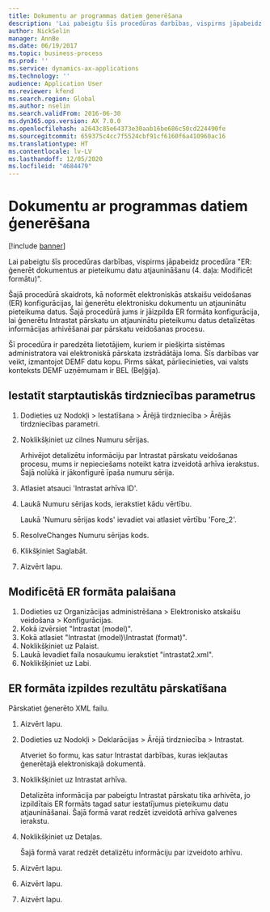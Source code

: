 ```yaml
---
title: Dokumentu ar programmas datiem ģenerēšana
description: 'Lai pabeigtu šīs procedūras darbības, vispirms jāpabeidz procedūra "ER: ģenerēt dokumentus ar pieteikumu datu atjaunināšanu (4. daļa — modificēt formātu)".'
author: NickSelin
manager: AnnBe
ms.date: 06/19/2017
ms.topic: business-process
ms.prod: ''
ms.service: dynamics-ax-applications
ms.technology: ''
audience: Application User
ms.reviewer: kfend
ms.search.region: Global
ms.author: nselin
ms.search.validFrom: 2016-06-30
ms.dyn365.ops.version: AX 7.0.0
ms.openlocfilehash: a2643c85e64373e30aab16be686c50cd224490fe
ms.sourcegitcommit: 659375c4cc7f5524cbf91cf6160f6a410960ac16
ms.translationtype: HT
ms.contentlocale: lv-LV
ms.lasthandoff: 12/05/2020
ms.locfileid: "4684479"
---
```

# <a name="generate-documents-that-have-application-data"></a>Dokumentu ar programmas datiem ģenerēšana

[!include [banner](../../includes/banner.md)]

Lai pabeigtu šīs procedūras darbības, vispirms jāpabeidz procedūra "ER: ģenerēt dokumentus ar pieteikumu datu atjaunināšanu (4. daļa: Modificēt formātu)".



Šajā procedūrā skaidrots, kā noformēt elektroniskās atskaišu veidošanas (ER) konfigurācijas, lai ģenerētu elektronisku dokumentu un atjauninātu pieteikuma datus. Šajā procedūrā jums ir jāizpilda ER formāta konfigurācija, lai ģenerētu Intrastat pārskatu un atjauninātu pieteikumu datus detalizētas informācijas arhivēšanai par pārskatu veidošanas procesu.



Šī procedūra ir paredzēta lietotājiem, kuriem ir piešķirta sistēmas administratora vai elektroniskā pārskata izstrādātāja loma. Šīs darbības var veikt, izmantojot DEMF datu kopu. Pirms sākat, pārliecinieties, vai valsts konteksts DEMF uzņēmumam ir BEL (Beļģija).


## <a name="set-up-foreign-trade-parameters"></a>Iestatīt starptautiskās tirdzniecības parametrus
1. Dodieties uz Nodokļi > Iestatīšana > Ārējā tirdzniecība > Ārējās tirdzniecības parametri.
2. Noklikšķiniet uz cilnes Numuru sērijas.

    Arhivējot detalizētu informāciju par Intrastat pārskatu veidošanas procesu, mums ir nepieciešams noteikt katra izveidotā arhīva ierakstus. Šajā nolūkā ir jākonfigurē īpaša numuru sērija.  

3. Atlasiet atsauci 'Intrastat arhīva ID'.
4. Laukā Numuru sērijas kods, ierakstiet kādu vērtību.

    Laukā 'Numuru sērijas kods' ievadiet vai atlasiet vērtību 'Fore_2'.  

5. ResolveChanges Numuru sērijas kods.
6. Klikšķiniet Saglabāt.
7. Aizvērt lapu.

## <a name="run-modified-er-format"></a>Modificētā ER formāta palaišana
1. Dodieties uz Organizācijas administrēšana > Elektronisko atskaišu veidošana > Konfigurācijas.
2. Kokā izvērsiet "Intrastat (model)".
3. Kokā atlasiet "Intrastat (model)\Intrastat (format)".
4. Noklikšķiniet uz Palaist.
5. Laukā Ievadiet faila nosaukumu ierakstiet "intrastat2.xml".
6. Noklikšķiniet uz Labi.

## <a name="review-er-format-executions-results"></a>ER formāta izpildes rezultātu pārskatīšana
Pārskatiet ģenerēto XML failu.  
1. Aizvērt lapu.
2. Dodieties uz Nodokļi > Deklarācijas > Ārējā tirdzniecība > Intrastat.

    Atveriet šo formu, kas satur Intrastat darbības, kuras iekļautas ģenerētajā elektroniskajā dokumentā.  

3. Noklikšķiniet uz Intrastat arhīva.

    Detalizēta informācija par pabeigtu Intrastat pārskatu tika arhivēta, jo izpildītais ER formāts tagad satur iestatījumus pieteikumu datu atjaunināšanai. Šajā formā varat redzēt izveidotā arhīva galvenes ierakstu.  

4. Noklikšķiniet uz Detaļas.

    Šajā formā varat redzēt detalizētu informāciju par izveidoto arhīvu.  

5. Aizvērt lapu.
6. Aizvērt lapu.
7. Aizvērt lapu.


